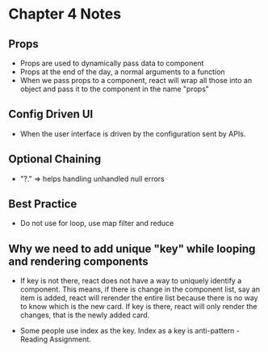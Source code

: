 # Chapter 4 Notes

## Props

- Props are used to dynamically pass data to component
- Props at the end of the day, a normal arguments to a function
- When we pass props to a component, react will wrap all those into an object and pass it to the component in the name
"props"


## Config Driven UI

- When the user interface is driven by the configuration sent by APIs.


## Optional Chaining

- "?." => helps handling unhandled null errors

## Best Practice

- Do not use for loop, use map filter and reduce

## Why we need to add unique "key" while looping and rendering components

- If key is not there, react does not have a way to uniquely identify a component. This means, if there is change in the component list, say an item is added, react will rerender the entire list because there is no way to know which is the new card. If key is there, react will only render the changes, that is the newly added card.

- Some people use index as the key. Index as a key is anti-pattern - Reading Assignment. 
